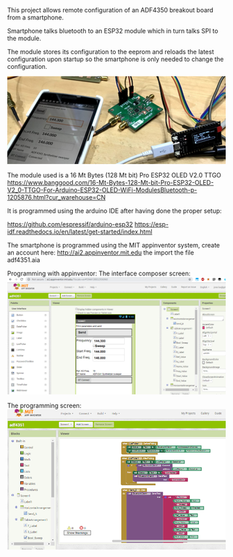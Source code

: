 This project allows remote configuration of an ADF4350 breakout board from a smartphone.

Smartphone talks bluetooth to an ESP32 module which in turn talks SPI to the module.

The module stores its configuration to the eeprom and reloads the latest configuration
upon startup so the smartphone is only needed to change the configuration.

![alt text](./ad4351_demo_pic.jpg)

The module used is a 16 Mt Bytes (128 Mt bit) Pro ESP32 OLED V2.0 TTGO 
https://www.banggood.com/16-Mt-Bytes-128-Mt-bit-Pro-ESP32-OLED-V2_0-TTGO-For-Arduino-ESP32-OLED-WiFi-ModulesBluetooth-p-1205876.html?cur_warehouse=CN

It is programmed using the arduino IDE after having done the proper setup:

https://github.com/espressif/arduino-esp32
https://esp-idf.readthedocs.io/en/latest/get-started/index.html

The smartphone is programmed using the MIT appinventor system, create an account here: http://ai2.appinventor.mit.edu
the import the file adf4351.aia

Programming with appinventor:
The interface composer screen:
![alt_text](./MIT_AppInventor_layout_screen.PNG)

The programming screen:
![alt_text](./MIT_Appinventor_block_programming.PNG)
